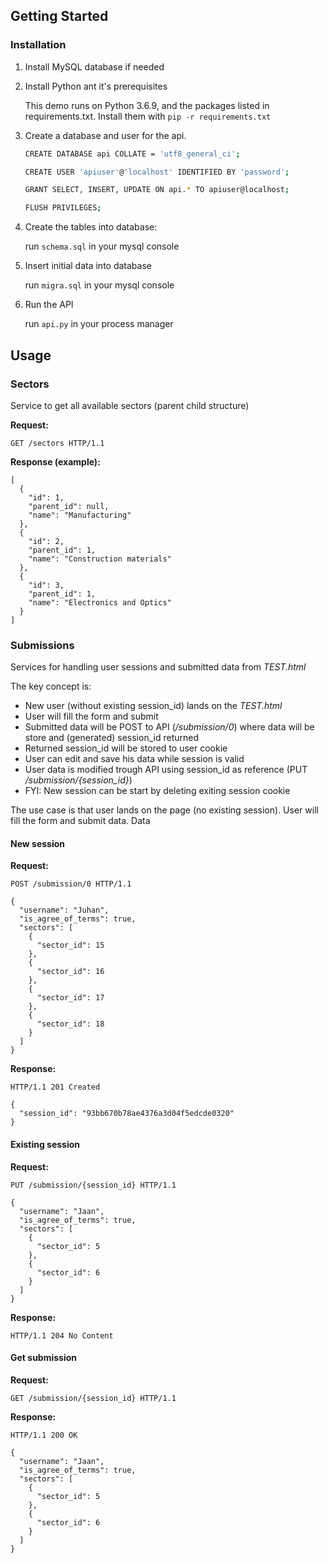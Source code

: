 
<!-- GETTING STARTED -->
## Getting Started

### Installation

1. Install MySQL database if needed

2. Install Python ant it's prerequisites
   
   This demo runs on Python 3.6.9, and the packages listed in
   requirements.txt. Install them with `pip -r requirements.txt`
   
3. Create a database and user for the api.

    ```sh
    CREATE DATABASE api COLLATE = 'utf8_general_ci';
    
    CREATE USER 'apiuser'@'localhost' IDENTIFIED BY 'password';
    
    GRANT SELECT, INSERT, UPDATE ON api.* TO apiuser@localhost;
    
    FLUSH PRIVILEGES;
    ```

4. Create the tables into database:
    
    run `schema.sql` in your mysql console
    
5. Insert initial data into database

    run `migra.sql` in your mysql console
    
6. Run the API

    run `api.py` in your process manager


<!-- USAGE EXAMPLES -->
## Usage

### Sectors

Service to get all available sectors (parent child structure)

**Request:**
```
GET /sectors HTTP/1.1
```

**Response (example):**
```
[
  {
    "id": 1,
    "parent_id": null,
    "name": "Manufacturing"
  },
  {
    "id": 2,
    "parent_id": 1,
    "name": "Construction materials"
  },
  {
    "id": 3,
    "parent_id": 1,
    "name": "Electronics and Optics"
  }
]
```

### Submissions

Services for handling user sessions and submitted data from *TEST.html*

The key concept is:
* New user (without existing session_id) lands on the *TEST.html*
* User will fill the form and submit
* Submitted data will be POST to API (*/submission/0*) where data will be store and (generated) session_id returned
* Returned session_id will be stored to user cookie
* User can edit and save his data while session is valid
* User data is modified trough API using session_id as reference (PUT */submission/{session_id}*)
* FYI: New session can be start by deleting exiting session cookie


The use case is that user lands on the page (no existing session). User will fill the form and submit data. Data 

#### New session
**Request:**
```
POST /submission/0 HTTP/1.1

{
  "username": "Juhan",
  "is_agree_of_terms": true,
  "sectors": [
    {
      "sector_id": 15
    },
    {
      "sector_id": 16
    },
    {
      "sector_id": 17
    },
    {
      "sector_id": 18
    }
  ]
}
```
**Response:**
```
HTTP/1.1 201 Created

{
  "session_id": "93bb670b78ae4376a3d04f5edcde0320"
}
```

#### Existing session
**Request:**
```
PUT /submission/{session_id} HTTP/1.1

{
  "username": "Jaan",
  "is_agree_of_terms": true,
  "sectors": [
    {
      "sector_id": 5
    },
    {
      "sector_id": 6
    }
  ]
}
```
**Response:**
```
HTTP/1.1 204 No Content
```

#### Get submission
**Request:**
```
GET /submission/{session_id} HTTP/1.1
```

**Response:**
```
HTTP/1.1 200 OK

{
  "username": "Jaan",
  "is_agree_of_terms": true,
  "sectors": [
    {
      "sector_id": 5
    },
    {
      "sector_id": 6
    }
  ]
}
```